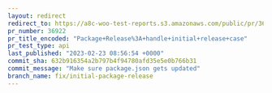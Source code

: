 ```yaml
---
layout: redirect
redirect_to: https://a8c-woo-test-reports.s3.amazonaws.com/public/pr/36922/api/index.html
pr_number: 36922
pr_title_encoded: "Package+Release%3A+handle+initial+release+case"
pr_test_type: api
last_published: "2023-02-23 08:56:54 +0000"
commit_sha: 632b916354a2b797b4f94780afd35e5e0b766b31
commit_message: "Make sure package.json gets updated"
branch_name: fix/initial-package-release
---
```

